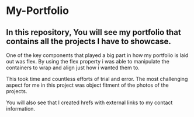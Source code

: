 # My-Portfolio

## In this repository, You will see my portfolio that contains all the projects I have to showcase.

One of the key components that played a big part in how my portfolio is laid out was flex. By using the flex property i was able to manipulate the containers to wrap and align just how i wanted them to.

This took time and countless efforts of trial and error. The most challenging aspect for me in this project was object fitment of the photos of the projects. 

You will also see that I created hrefs with external links to my contact information.




